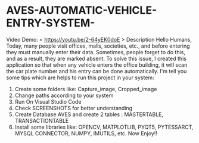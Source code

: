 # AVES-AUTOMATIC-VEHICLE-ENTRY-SYSTEM-
Video Demo: < https://youtu.be/2-64yEK0doE >
Description
Hello Humans,
Today, many people visit offices, malls, societies, etc., and before entering they must manually enter their data. Sometimes, people forget to do this, and as a result, they are marked absent. To solve this issue, I created this application so that when any vehicle enters the office building, it will scan the car plate number and his entry can be done automatically.
I'm tell you some tips which are helps to run this project in your system:
1. Create some folders like: Capture_image, Cropped_image 
2. Change paths according to your system
3. Run On Visual Studio Code
4. Check SCREENSHOTS for better understanding
5. Create Database AVES and create 2 tables : MASTERTABLE, TRANSACTIONTABLE
6. Install some libraries like: OPENCV, MATPLOTLIB, PYQT5, PYTESSARCT, MYSQL CONNECTOR, NUMPY, IMUTILS, etc.
Now Enjoy!!
